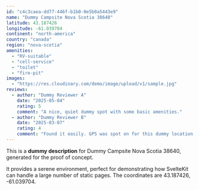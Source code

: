 ```yaml
---
id: "c4c3caea-dd77-446f-b1b0-0e5b0a5443e9"
name: "Dummy Campsite Nova Scotia 38640"
latitude: 43.187426
longitude: -61.039704
continent: "north-america"
country: "canada"
region: "nova-scotia"
amenities:
  - "RV-suitable"
  - "cell-service"
  - "toilet"
  - "fire-pit"
images:
  - "https://res.cloudinary.com/demo/image/upload/v1/sample.jpg"
reviews:
  - author: "Dummy Reviewer A"
    date: "2025-05-04"
    rating: 5
    comment: "A nice, quiet dummy spot with some basic amenities."
  - author: "Dummy Reviewer B"
    date: "2025-03-07"
    rating: 4
    comment: "Found it easily. GPS was spot on for this dummy location."
---
```


This is a **dummy description** for Dummy Campsite Nova Scotia 38640, generated for the proof of concept.

It provides a serene environment, perfect for demonstrating how SvelteKit can handle a large number of static pages. The coordinates are 43.187426, -61.039704.
